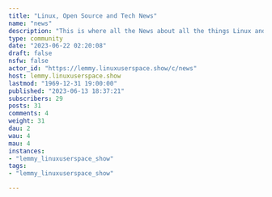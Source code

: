 ```yaml
---
title: "Linux, Open Source and Tech News" 
name: "news"
description: "This is where all the News about all the things Linux and Linux adjacent goes."
type: community
date: "2023-06-22 02:20:08"
draft: false
nsfw: false
actor_id: "https://lemmy.linuxuserspace.show/c/news"
host: lemmy.linuxuserspace.show
lastmod: "1969-12-31 19:00:00"
published: "2023-06-13 18:37:21"
subscribers: 29
posts: 31
comments: 4
weight: 31
dau: 2
wau: 4
mau: 4
instances:
- "lemmy_linuxuserspace_show"
tags: 
- "lemmy_linuxuserspace_show"

---
```

